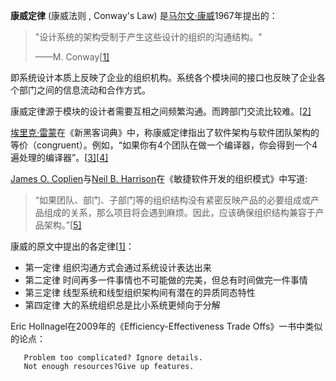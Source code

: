 **康威定律** (康威法则 , Conway's Law) 是[马尔文·康威](https://zh.wikipedia.org/wiki/马尔文·康威)1967年提出的：

> "设计系统的架构受制于产生这些设计的组织的沟通结构。"
>
> ——M. Conway[[1\]](https://zh.wikipedia.org/wiki/康威定律#cite_note-Conway-1)

即系统设计本质上反映了企业的组织机构。系统各个模块间的接口也反映了企业各个部门之间的信息流动和合作方式。

康威定律源于模块的设计者需要互相之间频繁沟通。而跨部门交流比较难。[[2\]](https://zh.wikipedia.org/wiki/康威定律#cite_note-2)

[埃里克·雷蒙](https://zh.wikipedia.org/wiki/埃里克·雷蒙)在《新黑客词典》中，称康威定律指出了软件架构与软件团队架构的等价（congruent）。例如，“如果你有4个团队在做一个编译器，你会得到一个4遍处理的编译器”。[[3\]](https://zh.wikipedia.org/wiki/康威定律#cite_note-3)[[4\]](https://zh.wikipedia.org/wiki/康威定律#cite_note-4)

[James O. Coplien](https://zh.wikipedia.org/w/index.php?title=James_O._Coplien&action=edit&redlink=1)与[Neil B. Harrison](https://zh.wikipedia.org/w/index.php?title=Neil_B._Harrison&action=edit&redlink=1)在《敏捷软件开发的组织模式》中写道:

> “如果团队、部门、子部门等的组织结构没有紧密反映产品的必要组成或产品组成的关系，那么项目将会遇到麻烦。因此，应该确保组织结构兼容于产品架构。”[[5\]](https://zh.wikipedia.org/wiki/康威定律#cite_note-5)

康威的原文中提出的各定律[[1\]](https://zh.wikipedia.org/wiki/康威定律#cite_note-Conway-1)：

- 第一定律 组织沟通方式会通过系统设计表达出来
- 第二定律 时间再多一件事情也不可能做的完美，但总有时间做完一件事情
- 第三定律 线型系统和线型组织架构间有潜在的异质同态特性
- 第四定律 大的系统组织总是比小系统更倾向于分解

Eric Hollnagel在2009年的《Efficiency-Effectiveness Trade Offs》一书中类似的论点：

```
   Problem too complicated? Ignore details.
   Not enough resources?Give up features.
```

